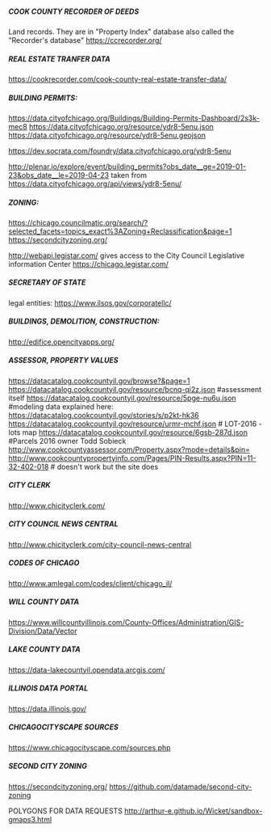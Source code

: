 ##### COOK COUNTY RECORDER OF DEEDS
Land records. They are in "Property Index" database also called the "Recorder's database"
https://ccrecorder.org/

##### REAL ESTATE TRANFER DATA
https://cookrecorder.com/cook-county-real-estate-transfer-data/

##### BUILDING PERMITS:

https://data.cityofchicago.org/Buildings/Building-Permits-Dashboard/2s3k-mec8
  https://data.cityofchicago.org/resource/ydr8-5enu.json
  https://data.cityofchicago.org/resource/ydr8-5enu.geojson

https://dev.socrata.com/foundry/data.cityofchicago.org/ydr8-5enu

http://plenar.io/explore/event/building_permits?obs_date__ge=2019-01-23&obs_date__le=2019-04-23
  taken from https://data.cityofchicago.org/api/views/ydr8-5enu/


##### ZONING:

https://chicago.councilmatic.org/search/?selected_facets=topics_exact%3AZoning+Reclassification&page=1
  https://secondcityzoning.org/

http://webapi.legistar.com/ gives access to the City Council Legislative information Center https://chicago.legistar.com/

##### SECRETARY OF STATE
legal entities:
https://www.ilsos.gov/corporatellc/


##### BUILDINGS, DEMOLITION, CONSTRUCTION:
http://edifice.opencityapps.org/

##### ASSESSOR, PROPERTY VALUES
https://datacatalog.cookcountyil.gov/browse?&page=1
  https://datacatalog.cookcountyil.gov/resource/bcnq-qi2z.json #assessment itself
  https://datacatalog.cookcountyil.gov/resource/5pge-nu6u.json #modeling data
explained here: https://datacatalog.cookcountyil.gov/stories/s/p2kt-hk36
  https://datacatalog.cookcountyil.gov/resource/urmr-mchf.json # LOT-2016 - lots map
  https://datacatalog.cookcountyil.gov/resource/6gsb-287d.json #Parcels 2016 owner Todd Sobieck
http://www.cookcountyassessor.com/Property.aspx?mode=details&pin=
http://www.cookcountypropertyinfo.com/Pages/PIN-Results.aspx?PIN=11-32-402-018 # doesn't work but the site does


##### CITY CLERK
http://www.chicityclerk.com/

##### CITY COUNCIL NEWS CENTRAL
http://www.chicityclerk.com/city-council-news-central

##### CODES OF CHICAGO
http://www.amlegal.com/codes/client/chicago_il/

##### WILL COUNTY DATA
https://www.willcountyillinois.com/County-Offices/Administration/GIS-Division/Data/Vector

##### LAKE COUNTY DATA
https://data-lakecountyil.opendata.arcgis.com/

##### ILLINOIS DATA PORTAL
https://data.illinois.gov/

##### CHICAGOCITYSCAPE SOURCES
https://www.chicagocityscape.com/sources.php

##### SECOND CITY ZONING
https://secondcityzoning.org/
https://github.com/datamade/second-city-zoning

POLYGONS FOR DATA REQUESTS
http://arthur-e.github.io/Wicket/sandbox-gmaps3.html
